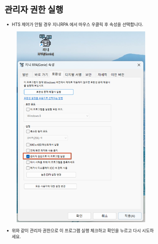 # 관리자 권한 실행

* HTS 제어가 안될 경우 지니RPA 에서 마우스 우클릭 후 속성을 선택합니다.

<figure><img src="../.gitbook/assets/image (4).png" alt=""><figcaption></figcaption></figure>

* 위와 같이 관리자 권한으로 이 프로그램 실행 체크하고 확인을 누르고 다시 시도하세요.
